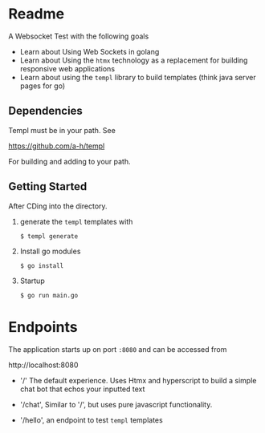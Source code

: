 # Readme

A Websocket Test with the following goals

* Learn about Using Web Sockets in golang
* Learn about Using the `htmx` technology as a replacement for building responsive web applications
* Learn about using the `templ` library to build templates (think java server pages for go)
## Dependencies

Templ must be in your path. See

https://github.com/a-h/templ

For building and adding to your path.

## Getting Started

After CDing into the directory.

1. generate the `templ` templates with

    `$ templ generate`


2. Install go modules

    `$ go install`

3. Startup

    `$ go run main.go`


# Endpoints

The application starts up on port `:8080` and can be accessed from

http://localhost:8080

* '/' The default experience. Uses Htmx and hyperscript to build a simple chat bot that echos your inputted text

* '/chat', Similar to '/', but uses pure javascript functionality.

* '/hello', an endpoint to test `templ` templates


